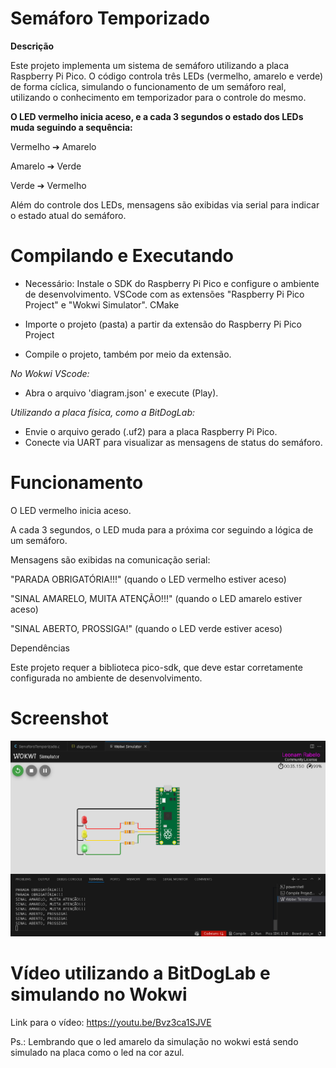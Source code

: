 # Semáforo Temporizado

**Descrição**

Este projeto implementa um sistema de semáforo utilizando a placa Raspberry Pi Pico. O código controla três LEDs (vermelho, amarelo e verde) de forma cíclica, simulando o funcionamento de um semáforo real, utilizando o conhecimento em temporizador para o controle do mesmo.

**O LED vermelho inicia aceso, e a cada 3 segundos o estado dos LEDs muda seguindo a sequência:**

Vermelho ➔ Amarelo

Amarelo ➔ Verde

Verde ➔ Vermelho

Além do controle dos LEDs, mensagens são exibidas via serial para indicar o estado atual do semáforo.

# Compilando e Executando

- Necessário:
Instale o SDK do Raspberry Pi Pico e configure o ambiente de desenvolvimento.
VSCode com as extensões "Raspberry Pi Pico Project" e "Wokwi Simulator".
CMake

- Importe o projeto (pasta) a partir da extensão do Raspberry Pi Pico Project
- Compile o projeto, também por meio da extensão.

*No Wokwi VScode:*
- Abra o arquivo 'diagram.json' e execute (Play).

*Utilizando a placa física, como a BitDogLab:*
- Envie o arquivo gerado (.uf2) para a placa Raspberry Pi Pico.
- Conecte via UART para visualizar as mensagens de status do semáforo.

# Funcionamento

O LED vermelho inicia aceso.

A cada 3 segundos, o LED muda para a próxima cor seguindo a lógica de um semáforo.

Mensagens são exibidas na comunicação serial:

"PARADA OBRIGATÓRIA!!!" (quando o LED vermelho estiver aceso)

"SINAL AMARELO, MUITA ATENÇÃO!!!" (quando o LED amarelo estiver aceso)

"SINAL ABERTO, PROSSIGA!" (quando o LED verde estiver aceso)

Dependências

Este projeto requer a biblioteca pico-sdk, que deve estar corretamente configurada no ambiente de desenvolvimento.


# Screenshot
![alt text](image-1.png)

# Vídeo utilizando a BitDogLab e simulando no Wokwi
Link para o vídeo: https://youtu.be/Bvz3ca1SJVE

Ps.: Lembrando que o led amarelo da simulação no wokwi está sendo simulado na placa como o led na cor azul.
